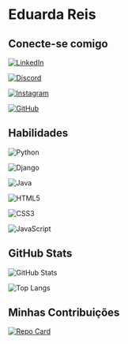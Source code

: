 # Eduarda Reis

## Conecte-se comigo
[![LinkedIn](https://img.shields.io/badge/LinkedIn-0077B5?style=for-the-badge&logo=linkedin&logoColor=white)](https://www.linkedin.com/in/eduardaoliveira3332/)

[![Discord](https://img.shields.io/badge/Discord-7289DA?style=for-the-badge&logo=discord&logoColor=white)](https://discord.com/channels/@eduardaoliveira_/)

[![Instagram](https://img.shields.io/badge/-Instagram-%23E4405F?style=for-the-badge&logo=instagram&logoColor=white)](https://www.instagram.com/dudakim21/)

[![GitHub](https://img.shields.io/badge/GitHub-100000?style=for-the-badge&logo=github&logoColor=white)](https://github.com/EduardaReis3332)

## Habilidades
![Python](https://img.shields.io/badge/python-3670A0?style=for-the-badge&logo=python&logoColor=ffdd54)

![Django](https://img.shields.io/badge/django-%23092E20.svg?style=for-the-badge&logo=django&logoColor=white)

![Java](https://img.shields.io/badge/java-%23ED8B00.svg?style=for-the-badge&logo=openjdk&logoColor=white)

![HTML5](https://img.shields.io/badge/HTML5-E34F26?style=for-the-badge&logo=html5&logoColor=white)

![CSS3](https://img.shields.io/badge/CSS3-1572B6?style=for-the-badge&logo=css3&logoColor=white)

![JavaScript](https://img.shields.io/badge/JavaScript-F7DF1E?style=for-the-badge&logo=javascript&logoColor=black)

## GitHub Stats

![GitHub Stats](https://github-readme-stats.vercel.app/api?username=EduardaReis3332&theme=transparent&bg_color=000&border_color=30A3DC&show_icons=true&icon_color=30A3DC&title_color=E94D5F&text_color=FFF&hide_title=true&hide=stars)

![Top Langs](https://github-readme-stats-git-masterrstaa-rickstaa.vercel.app/api/top-langs/?username=EduardaReis3332&layout=donut&bg_color=000&border_color=30A3DC&title_color=E94D5F&text_color=FFF&langs_count=6)

## Minhas Contribuições
[![Repo Card](https://github-readme-stats.vercel.app/api/pin/?username=EduardaReis3332&repo=dio-lab-open-source&bg_color=000&border_color=30A3DC&show_icons=true&icon_color=30A3DC&title_color=E94D5F&text_color=FFF)](https://github.com/EduardaReis3332/dio-lab-open-source)
